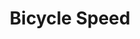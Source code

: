 ---
layout: other-video
permalink: /bicycle-speed
title: Bicycle Speed
video_number: 40
release_date: 1997-01-01
description: |
  The movie that introduced the characters Timmy and Jimmy. 1997.
yt_description: |
  This is just ridiculous and is the first in a series starring goofy characters named Timmy and Jimmy. This is before South Park took my idea! Oh and guess what, there was NO EDITING, all the cuts were made in-camera, then the sound was dubbed in live. (that is while the VHS tape was being copied, we were redubbing our voices and the music was coming from a portable tape player.) Another piece of trivia: we made this movie the same day we did Rumble in the Jungle. Notice the same clothes.
cast: 
video_id: phDbMl1Q9EU
bitchute_id: 
archive_id: 
video_available: true
medium: live action
old_cm_description: |
  Another spontaneous film of mine. Joe and Ed from the neighborhood were hanging out at my back porch, bored out of their minds, so I decided to have them act in a quick spoof of "Speed"(the 1994 action thriller where a bomb is programmed on a bus to explode if the bus travels any slower than 50 mph). In "Bicycle Speed", two stupid kids are threatened by a bomb on an exercise bike that can't go above 25 mph. If they simply stop pedaling and get off the bike, they'll be safe, but they're too stupid to realize it. The "Timmy" and "Jimmy" characters they invented are hilarious. I wanted to make a series of sequels, using this comedy duo, but only one sequel was finished: 49. TIMMY AND JIMMY PLAY BASKETBALL.
james_old_star_rating: 2
james_old_number_rating: 6
---